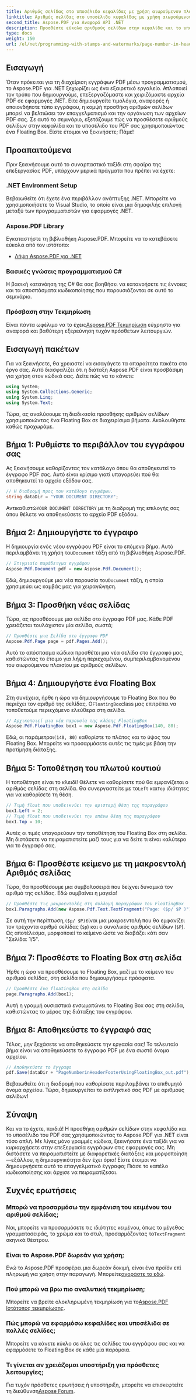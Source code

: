 ```yaml
---
title: Αριθμός σελίδας στο υποσέλιδο κεφαλίδας με χρήση αιωρούμενου πλαισίου
linktitle: Αριθμός σελίδας στο υποσέλιδο κεφαλίδας με χρήση αιωρούμενου πλαισίου
second_title: Aspose.PDF για Αναφορά API .NET
description: Προσθέστε εύκολα αριθμούς σελίδων στην κεφαλίδα και το υποσέλιδο PDF χρησιμοποιώντας ένα Floating Box με Aspose.PDF για .NET σε αυτό το βήμα προς βήμα σεμινάριο.
type: docs
weight: 150
url: /el/net/programming-with-stamps-and-watermarks/page-number-in-header-footer-using-floating-box/
---
```

## Εισαγωγή

Όταν πρόκειται για τη διαχείριση εγγράφων PDF μέσω προγραμματισμού, το Aspose.PDF για .NET ξεχωρίζει ως ένα εξαιρετικό εργαλείο. Απλοποιεί τον τρόπο που δημιουργούμε, επεξεργαζόμαστε και χειριζόμαστε αρχεία PDF σε εφαρμογές .NET. Είτε δημιουργείτε τιμολόγια, αναφορές ή οποιονδήποτε τύπο εγγράφου, η κομψή προσθήκη αριθμών σελίδων μπορεί να βελτιώσει τον επαγγελματισμό και την οργάνωση των αρχείων PDF σας. Σε αυτό το σεμινάριο, εξετάζουμε πώς να προσθέσετε αριθμούς σελίδων στην κεφαλίδα και το υποσέλιδο του PDF σας χρησιμοποιώντας ένα Floating Box. Είστε έτοιμοι να ξεκινήσετε; Πάμε!

## Προαπαιτούμενα

Πριν ξεκινήσουμε αυτό το συναρπαστικό ταξίδι στη σφαίρα της επεξεργασίας PDF, υπάρχουν μερικά πράγματα που πρέπει να έχετε:

### .NET Environment Setup
Βεβαιωθείτε ότι έχετε ένα περιβάλλον ανάπτυξης .NET. Μπορείτε να χρησιμοποιήσετε το Visual Studio, το οποίο είναι μια δημοφιλής επιλογή μεταξύ των προγραμματιστών για εφαρμογές .NET.

### Aspose.PDF Library
Εγκαταστήστε τη βιβλιοθήκη Aspose.PDF. Μπορείτε να το κατεβάσετε εύκολα από τον ιστότοπο:

- [Λήψη Aspose.PDF για .NET](https://releases.aspose.com/pdf/net/)

### Βασικές γνώσεις προγραμματισμού C#
Η βασική κατανόηση της C# θα σας βοηθήσει να κατανοήσετε τις έννοιες και τα αποσπάσματα κωδικοποίησης που παρουσιάζονται σε αυτό το σεμινάριο.

### Πρόσβαση στην Τεκμηρίωση
 Είναι πάντα ωφέλιμο να το έχεις[Aspose.PDF Τεκμηρίωση](https://reference.aspose.com/pdf/net/) εύχρηστο για αναφορά και βαθύτερη εξερεύνηση τυχόν πρόσθετων λειτουργιών.

## Εισαγωγή πακέτων

Για να ξεκινήσετε, θα χρειαστεί να εισαγάγετε τα απαραίτητα πακέτα στο έργο σας. Αυτό διασφαλίζει ότι η διάταξη Aspose.PDF είναι προσβάσιμη για χρήση στον κώδικά σας. Δείτε πώς να το κάνετε:

```csharp
using System;
using System.Collections.Generic;
using System.Linq;
using System.Text;
```

Τώρα, ας αναλύσουμε τη διαδικασία προσθήκης αριθμών σελίδων χρησιμοποιώντας ένα Floating Box σε διαχειρίσιμα βήματα. Ακολουθήστε καθώς προχωράμε.

## Βήμα 1: Ρυθμίστε το περιβάλλον του εγγράφου σας

Ας ξεκινήσουμε καθορίζοντας τον κατάλογο όπου θα αποθηκευτεί το έγγραφο PDF σας. Αυτό είναι κρίσιμο γιατί υπαγορεύει πού θα αποθηκευτεί το αρχείο εξόδου σας.

```csharp
// Η διαδρομή προς τον κατάλογο εγγράφων.
string dataDir = "YOUR DOCUMENT DIRECTORY";
```

 Αντικαθιστώ`YOUR DOCUMENT DIRECTORY` με τη διαδρομή της επιλογής σας όπου θέλετε να αποθηκεύσετε το αρχείο PDF εξόδου.

## Βήμα 2: Δημιουργήστε το έγγραφο

 Η δημιουργία ενός νέου εγγράφου PDF είναι το επόμενο βήμα. Αυτό περιλαμβάνει τη χρήση του`Document` τάξη από τη βιβλιοθήκη Aspose.PDF.

```csharp
// Στιγμιαίο παράδειγμα εγγράφου
Aspose.Pdf.Document pdf = new Aspose.Pdf.Document();
```
 Εδώ, δημιουργούμε μια νέα παρουσία του`Document` τάξη, η οποία χρησιμεύει ως καμβάς μας για χειραγώγηση.

## Βήμα 3: Προσθήκη νέας σελίδας

Τώρα, ας προσθέσουμε μια σελίδα στο έγγραφο PDF μας. Κάθε PDF χρειάζεται τουλάχιστον μία σελίδα, σωστά;

```csharp
// Προσθέστε μια Σελίδα στο έγγραφο PDF
Aspose.Pdf.Page page = pdf.Pages.Add();
```
Αυτό το απόσπασμα κώδικα προσθέτει μια νέα σελίδα στο έγγραφό μας, καθιστώντας το έτοιμο για λήψη περιεχομένου, συμπεριλαμβανομένου του αιωρούμενου πλαισίου με αριθμούς σελίδων.

## Βήμα 4: Δημιουργήστε ένα Floating Box

 Στη συνέχεια, ήρθε η ώρα να δημιουργήσουμε το Floating Box που θα περιέχει τον αριθμό της σελίδας. Ο`FloatingBox`class μας επιτρέπει να τοποθετούμε περιεχόμενο ελεύθερα στη σελίδα.

```csharp
// Αρχικοποιεί μια νέα παρουσία της κλάσης FloatingBox
Aspose.Pdf.FloatingBox box1 = new Aspose.Pdf.FloatingBox(140, 80);
```
 Εδώ, οι παράμετροι`(140, 80)` καθορίστε το πλάτος και το ύψος του Floating Box. Μπορείτε να προσαρμόσετε αυτές τις τιμές με βάση την προτίμηση διάταξης.

## Βήμα 5: Τοποθέτηση του πλωτού κουτιού

 Η τοποθέτηση είναι το κλειδί! Θέλετε να καθορίσετε πού θα εμφανίζεται ο αριθμός σελίδας στη σελίδα. Θα συνεργαστείτε με το`Left` και`Top` ιδιότητες για να καθορίσετε τη θέση.

```csharp
// Τιμή float που υποδεικνύει την αριστερή θέση της παραγράφου
box1.Left = 2;
// Τιμή float που υποδεικνύει την επάνω θέση της παραγράφου
box1.Top = 10;
```
Αυτές οι τιμές υπαγορεύουν την τοποθέτηση του Floating Box στη σελίδα. Μη διστάσετε να πειραματιστείτε μαζί τους για να δείτε τι είναι καλύτερο για το έγγραφό σας.

## Βήμα 6: Προσθέστε κείμενο με τη μακροεντολή Αριθμός σελίδας

Τώρα, θα προσθέσουμε μια συμβολοσειρά που δείχνει δυναμικά τον αριθμό της σελίδας. Εδώ συμβαίνει η μαγεία!

```csharp
// Προσθέστε τις μακροεντολές στη συλλογή παραγράφων του FloatingBox
box1.Paragraphs.Add(new Aspose.Pdf.Text.TextFragment("Page: ($p/ $P )"));
```
 Σε αυτή την περίπτωση,`($p/ $P)`είναι μια μακροεντολή που θα εμφανίζει τον τρέχοντα αριθμό σελίδας (`$p`) και ο συνολικός αριθμός σελίδων (`$P`). Ως αποτέλεσμα, μορφοποιεί το κείμενο ώστε να διαβάζει κάτι σαν "Σελίδα: 1/5".

## Βήμα 7: Προσθέστε το Floating Box στη σελίδα

Ήρθε η ώρα να προσθέσουμε το Floating Box, μαζί με το κείμενο του αριθμού σελίδας, στη σελίδα που δημιουργήσαμε πρόσφατα.

```csharp
// Προσθέστε ένα floatingBox στη σελίδα
page.Paragraphs.Add(box1);
```
Αυτή η γραμμή ουσιαστικά ενσωματώνει το Floating Box σας στη σελίδα, καθιστώντας το μέρος της διάταξης του εγγράφου. 

## Βήμα 8: Αποθηκεύστε το έγγραφό σας

Τέλος, μην ξεχάσετε να αποθηκεύσετε την εργασία σας! Το τελευταίο βήμα είναι να αποθηκεύσετε το έγγραφο PDF με ένα σωστό όνομα αρχείου.

```csharp
// Αποθηκεύστε το έγγραφο
pdf.Save(dataDir + "PageNumberinHeaderFooterUsingFloatingBox_out.pdf");
```
Βεβαιωθείτε ότι η διαδρομή που καθορίσατε περιλαμβάνει το επιθυμητό όνομα αρχείου. Τώρα, δημιουργείται το εκπληκτικό σας PDF με αριθμούς σελίδων! 

## Σύναψη

Και να το έχετε, παιδιά! Η προσθήκη αριθμών σελίδων στην κεφαλίδα και το υποσέλιδο του PDF σας χρησιμοποιώντας το Aspose.PDF για .NET είναι τόσο απλή. Με λίγες μόνο γραμμές κώδικα, ξεκινήσατε ένα ταξίδι για να κυριαρχήσετε στην επεξεργασία εγγράφων στις εφαρμογές σας. Μη διστάσετε να πειραματιστείτε με διαφορετικές διατάξεις και μορφοποίηση—εξάλλου, η δημιουργικότητα δεν έχει όρια! Είστε έτοιμοι να δημιουργήσετε αυτό το επαγγελματικό έγγραφο; Πιάσε το καπέλο κωδικοποίησης και άρχισε να πειραματίζεσαι.

## Συχνές ερωτήσεις

### Μπορώ να προσαρμόσω την εμφάνιση του κειμένου του αριθμού σελίδας;  
 Ναι, μπορείτε να προσαρμόσετε τις ιδιότητες κειμένου, όπως το μέγεθος γραμματοσειράς, το χρώμα και το στυλ, προσαρμόζοντας το`TextFragment` σκηνικά θέατρου.

### Είναι το Aspose.PDF δωρεάν για χρήση;  
 Ενώ το Aspose.PDF προσφέρει μια δωρεάν δοκιμή, είναι ένα προϊόν επί πληρωμή για χρήση στην παραγωγή. Μπορείτε[αγοράστε το εδώ](https://purchase.aspose.com/buy).

### Πού μπορώ να βρω πιο αναλυτική τεκμηρίωση;  
 Μπορείτε να βρείτε ολοκληρωμένη τεκμηρίωση για το[Aspose.PDF Ιστότοπος τεκμηρίωσης](https://reference.aspose.com/pdf/net/).

### Πώς μπορώ να εφαρμόσω κεφαλίδες και υποσέλιδα σε πολλές σελίδες;  
Μπορείτε να κάνετε κύκλο σε όλες τις σελίδες του εγγράφου σας και να εφαρμόσετε το Floating Box σε κάθε μία παρόμοια.

### Τι γίνεται αν χρειάζομαι υποστήριξη για πρόσθετες λειτουργίες;  
Για τυχόν πρόσθετες ερωτήσεις ή υποστήριξη, μπορείτε να επισκεφτείτε τη διεύθυνση[Aspose Forum](https://forum.aspose.com/c/pdf/10).